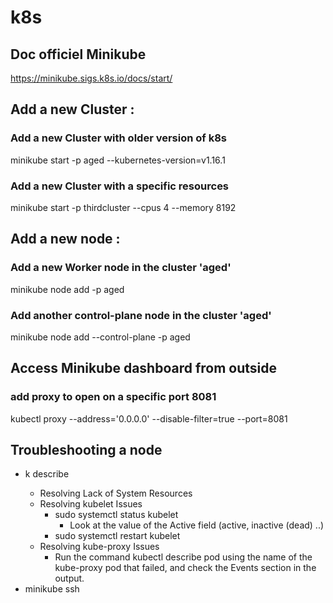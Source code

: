 # k8s

## Doc officiel Minikube 
https://minikube.sigs.k8s.io/docs/start/

## Add a new Cluster :
### Add a new Cluster with older version of k8s
minikube start -p aged --kubernetes-version=v1.16.1

### Add a new Cluster with a specific resources
minikube start -p thirdcluster --cpus 4 --memory 8192


## Add a new node :
### Add a new Worker node in the cluster 'aged'
minikube node add -p aged

### Add another control-plane node in the cluster 'aged'
minikube node add --control-plane -p aged

## Access Minikube dashboard from outside
### add proxy to open on a specific port 8081
kubectl proxy --address='0.0.0.0' --disable-filter=true --port=8081

## Troubleshooting a node
- k describe <node>
  - Resolving Lack of System Resources
  - Resolving kubelet Issues
    - sudo systemctl status kubelet
      - Look at the value of the Active field (active,  inactive (dead) ..)
    - sudo systemctl restart kubelet
  - Resolving kube-proxy Issues
    - Run the command kubectl describe pod using the name of the kube-proxy pod that failed, and check the Events section in the output.
- minikube ssh


